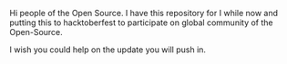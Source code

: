 Hi people of the Open Source. I have this repository for I while now and putting this to hacktoberfest 
to participate on global community of the Open-Source.

I wish you could help on the update you will push in.

